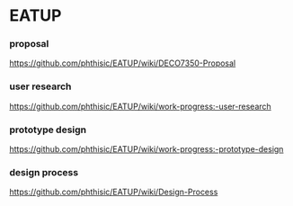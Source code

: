 # EATUP
### proposal

https://github.com/phthisic/EATUP/wiki/DECO7350-Proposal

### user research

https://github.com/phthisic/EATUP/wiki/work-progress:-user-research

### prototype design

https://github.com/phthisic/EATUP/wiki/work-progress:-prototype-design

### design process

https://github.com/phthisic/EATUP/wiki/Design-Process


